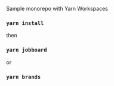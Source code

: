 Sample monorepo with Yarn Workspaces

### `yarn install`

then

### `yarn jobboard`
or
### `yarn brands`
